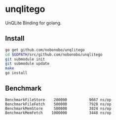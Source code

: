 unqlitego
=========

UnQLite Binding for golang.

Install
---------

```sh
go get github.com/nobonobo/unqlitego
cd $GOPATH/src/github.com/nobonobo/unqlitego
git submodule init
git submodule update
make
go install
```

Benchmark
----------

```
BenchmarkFileStore	  200000	      9667 ns/op
BenchmarkFileFetch	  500000	      7928 ns/op
BenchmarkMemStore	  500000	      3824 ns/op
BenchmarkMemFetch	 1000000	      3448 ns/op
```
